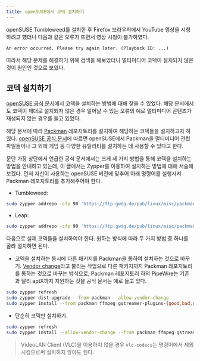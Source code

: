 ```yaml
---
title: openSUSE에서 코덱 설치하기
---
```


openSUSE Tumbleweed를 설치한 후 Firefox 브라우저에서 YouTube 영상을 시청하려고 헀더니 다음과 같은 오류가 뜨면서 영상 시청이 불가하였다.

```
An error occurred. Please try again later. (Playback ID: ...)
```

따라서 해당 문제를 해결하기 위해 검색을 해보았더니 멀티미디어 코덱이 설치되지 않은 것이 원인인 것으로 보였다.

## 코덱 설치하기

[openSUSE 공식 문서](https://en.opensuse.org/SDB:Installing_codecs_from_Packman_repositories)에서 코덱을 설치하는 방법에 대해 찾을 수 있었다. 해당 문서에서도 코덱이 제대로 설치되지 않은 경우 일어날 수 있는 오류의 예로 멀티미디어 콘텐츠가 재생되지 않는 경우를 들고 있었다.

해당 문서에 따라 [Packman](http://packman.links2linux.org/) 레포지토리를 설치하여 해당하는 코덱들을 설치하고자 하였다. [openSUSE 공식 문서](https://en.opensuse.org/Additional_package_repositories#Packman)에 따르면 openSUSE에서 Packman을 멀티미디어 관련 파일들이나 그 외에 게임 등 다양한 유틸리티를 설치하는 데 사용할 수 있다고 한다.

문단 가장 상단에서 언급한 공식 문서에서는 크게 세 가지 방법을 통해 코덱을 설치하는 방법을 안내하고 있는데, 이 글에서는 Zypper를 이용하여 설치하는 방법에 대해 서술해 보겠다. 먼저 자신이 사용하는 openSUSE 버전에 맞추어 아래 명령어를 실행시켜 Packman 레포지토리를 추가해주어야 한다.

- Tumbleweed:

```bash
sudo zypper addrepo -cfp 90 'https://ftp.gwdg.de/pub/linux/misc/packman/suse/openSUSE_Tumbleweed/' packman
```

- Leap:

```bash
sudo zypper addrepo -cfp 90 'https://ftp.gwdg.de/pub/linux/misc/packman/suse/openSUSE_Leap_$releasever/' packman
```

다음으로 실제 코덱들을 설치하여야 한다. 원하는 방식에 따라 두 가지 방법 중 하나를 골라 설치하면 된다.

- 코덱을 설치하는 동시에 다른 패키지를 Packman을 통하여 설치하는 것으로 바꾸기. [Vendor change](https://en.opensuse.org/SDB:Vendor_change_update)라고 불리는 작업으로 다른 패키지까지 Packman 레포지토리를 통하는 것으로 바꾸는 방식으로, Packman 레포지토리 하의 PipeWire는 기존과 달리 aptX까지 지원하는 것을 공식 문서는 예로 들고 있다.

```bash
sudo zypper refresh
sudo zypper dist-upgrade --from packman --allow-vendor-change
sudo zypper install --from packman ffmpeg gstreamer-plugins-{good,bad,ugly,libav} libavcodec vlc-codecs
```

- 단순히 코덱만 설치하기.

```bash
sudo zypper refresh
sudo zypper install --allow-vendor-change --from packman ffmpeg gstreamer-plugins-{good,bad,ugly,libav} libavcodec vlc-codecs
```

> VideoLAN Client (VLC)을 이용하지 않을 경우 `vlc-codecs`는 명령어에서 제외시킴으로써 설치하지 않아도 된다.
